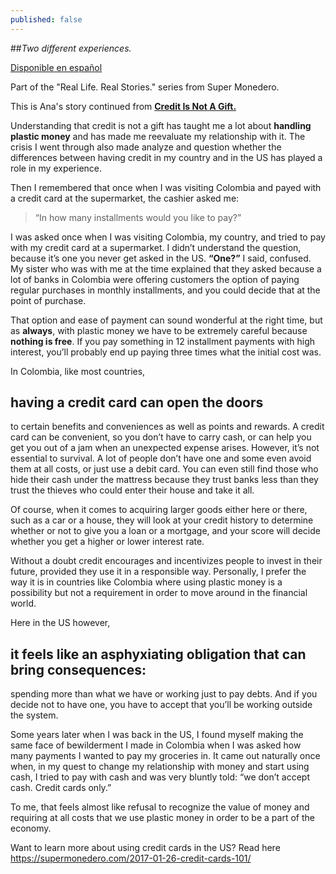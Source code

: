 ```yaml
---
published: false
---
```

##_Two different experiences._ 

[Disponible en español](https://supermonedero.com/2018-03-14-Cr%C3%A9dito-aqu%C3%AD-y-all%C3%A1/)

Part of the "Real Life. Real Stories." series from Super Monedero.

This is Ana's story continued from [**Credit Is Not A Gift.**](https://supermonedero.com/2018-02-20-credit-is-not-a-gift/)

Understanding that credit is not a gift has taught me a lot about **handling plastic money** and has made me reevaluate my relationship with it. The crisis I went through also made analyze and question whether the differences between having credit in my country and in the US has played a role in my experience. 

Then I remembered that once when I was visiting Colombia and payed with a credit card at the supermarket, the cashier asked me: 
> “In how many installments would you like to pay?”

I was asked once when I was visiting Colombia, my country, and tried to pay with my credit card at a supermarket. I didn’t understand the question, because it’s one you never get asked in the US.  **“One?”** I said, confused. My sister who was with me at the time explained that they asked because a lot of banks in Colombia were offering customers the option of paying regular purchases in monthly installments, and you could decide that at the point of purchase.  

That option and ease of payment can sound wonderful at the right time, but as **always**, with plastic money we have to be extremely careful because **nothing is free**. If you pay something in 12 installment payments with high interest, you’ll probably end up paying three times what the initial cost was. 

In Colombia, like most countries, 
## having a credit card can open the doors
to certain benefits and conveniences as well as points and rewards. A credit card can be convenient, so you don’t have to carry cash, or can help you get you out of a jam when an unexpected expense arises. However, it’s not essential to survival. A lot of people don’t have one and some even avoid them at all costs, or just use a debit card. You can even still find those who hide their cash under the mattress because they trust banks less than they trust the thieves who could enter their house and take it all.  

Of course, when it comes to acquiring larger goods either here or there, such as a car or a house, they will look at your credit history to determine whether or not to give you a loan or a mortgage, and your score will decide whether you get a higher or lower interest rate. 

Without a doubt credit encourages and incentivizes people to invest in their future, provided they use it in a responsible way. Personally, I prefer the way it is in countries like Colombia where using plastic money is a possibility but not a requirement in order to move around in the financial world. 

Here in the US however, 
## it feels like an asphyxiating obligation that can bring consequences: 
spending more than what we have or working just to pay debts. And if you decide not to have one, you have to accept that you’ll be working outside the system. 

Some years later when I was back in the US, I found myself making the same face of bewilderment I made in Colombia when I was asked how many payments I wanted to pay my groceries in. It came out naturally once when, in my quest to change my relationship with money and start using cash, I tried to pay with cash and was very bluntly told: “we don’t accept cash. Credit cards only.” 

To me, that feels almost like refusal to recognize the value of money and requiring at all costs that we use plastic money in order to be a part of the economy. 

Want to learn more about using credit cards in the US? Read here https://supermonedero.com/2017-01-26-credit-cards-101/
